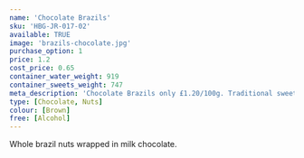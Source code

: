 ```yaml
---
name: 'Chocolate Brazils'
sku: 'HBG-JR-017-02'
available: TRUE
image: 'brazils-chocolate.jpg'
purchase_option: 1
price: 1.2
cost_price: 0.65
container_water_weight: 919
container_sweets_weight: 747
meta_description: 'Chocolate Brazils only £1.20/100g. Traditional sweets and more at Humbugs Confectionery Store. Specialists in satisfying your sweet tooth!'
type: [Chocolate, Nuts]
colour: [Brown]
free: [Alcohol]
---
```

Whole brazil nuts wrapped in milk chocolate.